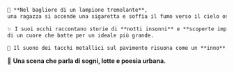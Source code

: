 ```markdown
🌙 **Nel bagliore di un lampione tremolante**,  
una ragazza si accende una sigaretta e soffia il fumo verso il cielo oscuro.  

✨ I suoi occhi raccontano storie di **notti insonni** e **scoperte improvvise**,  
di un cuore che batte per un ideale più grande.  

👠 Il suono dei tacchi metallici sul pavimento risuona come un **inno**...  
``` 

🖤 **Una scena che parla di sogni, lotte e poesia urbana.**